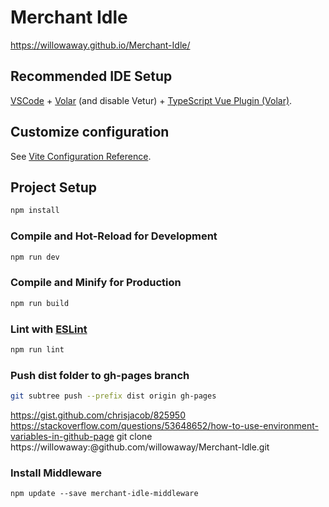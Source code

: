 # Merchant Idle

https://willowaway.github.io/Merchant-Idle/

## Recommended IDE Setup

[VSCode](https://code.visualstudio.com/) + [Volar](https://marketplace.visualstudio.com/items?itemName=johnsoncodehk.volar) (and disable Vetur) + [TypeScript Vue Plugin (Volar)](https://marketplace.visualstudio.com/items?itemName=johnsoncodehk.vscode-typescript-vue-plugin).

## Customize configuration

See [Vite Configuration Reference](https://vitejs.dev/config/).

## Project Setup

```sh
npm install
```

### Compile and Hot-Reload for Development

```sh
npm run dev
```

### Compile and Minify for Production

```sh
npm run build
```

### Lint with [ESLint](https://eslint.org/)

```sh
npm run lint
```

### Push dist folder to gh-pages branch

```sh
git subtree push --prefix dist origin gh-pages
```

https://gist.github.com/chrisjacob/825950
https://stackoverflow.com/questions/53648652/how-to-use-environment-variables-in-github-page
git clone https://willowaway:<Access Token>@github.com/willowaway/Merchant-Idle.git

### Install Middleware

```
npm update --save merchant-idle-middleware
```
